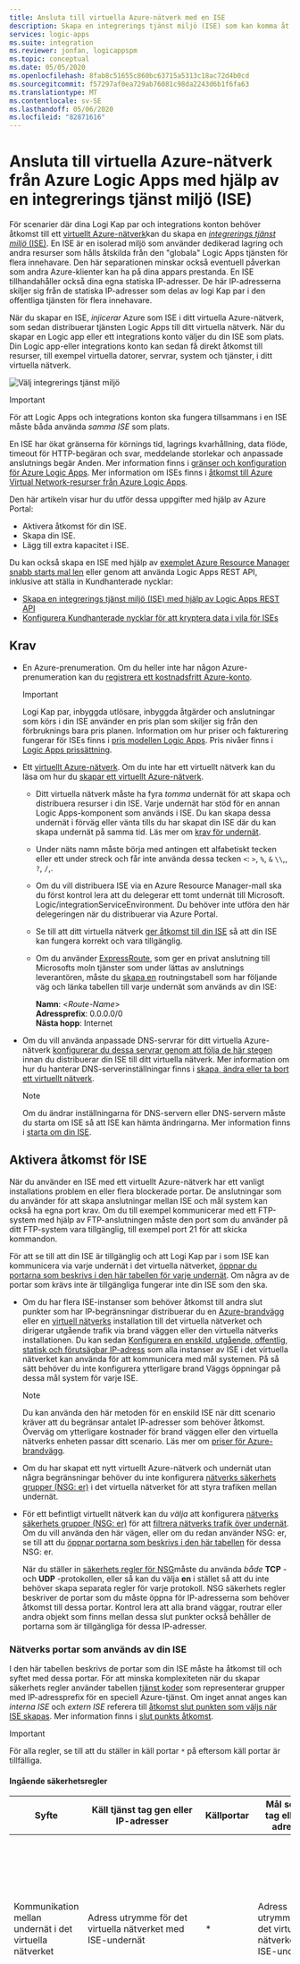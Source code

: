 ```yaml
---
title: Ansluta till virtuella Azure-nätverk med en ISE
description: Skapa en integrerings tjänst miljö (ISE) som kan komma åt Azure Virtual Networks (virtuella nätverk) från Azure Logic Apps
services: logic-apps
ms.suite: integration
ms.reviewer: jonfan, logicappspm
ms.topic: conceptual
ms.date: 05/05/2020
ms.openlocfilehash: 8fab8c51655c860bc63715a5313c18ac72d4b0cd
ms.sourcegitcommit: f57297af0ea729ab76081c98da2243d6b1f6fa63
ms.translationtype: MT
ms.contentlocale: sv-SE
ms.lasthandoff: 05/06/2020
ms.locfileid: "82871616"
---
```

# <a name="connect-to-azure-virtual-networks-from-azure-logic-apps-by-using-an-integration-service-environment-ise"></a>Ansluta till virtuella Azure-nätverk från Azure Logic Apps med hjälp av en integrerings tjänst miljö (ISE)

För scenarier där dina Logi Kap par och integrations konton behöver åtkomst till ett [virtuellt Azure-nätverk](../virtual-network/virtual-networks-overview.md)kan du skapa en [ *integrerings tjänst miljö* (ISE)](../logic-apps/connect-virtual-network-vnet-isolated-environment-overview.md). En ISE är en isolerad miljö som använder dedikerad lagring och andra resurser som hålls åtskilda från den "globala" Logic Apps tjänsten för flera innehavare. Den här separationen minskar också eventuell påverkan som andra Azure-klienter kan ha på dina appars prestanda. En ISE tillhandahåller också dina egna statiska IP-adresser. De här IP-adresserna skiljer sig från de statiska IP-adresser som delas av logi Kap par i den offentliga tjänsten för flera innehavare.

När du skapar en ISE, *injicerar* Azure som ISE i ditt virtuella Azure-nätverk, som sedan distribuerar tjänsten Logic Apps till ditt virtuella nätverk. När du skapar en Logic app eller ett integrations konto väljer du din ISE som plats. Din Logic app-eller integrations konto kan sedan få direkt åtkomst till resurser, till exempel virtuella datorer, servrar, system och tjänster, i ditt virtuella nätverk.

![Välj integrerings tjänst miljö](./media/connect-virtual-network-vnet-isolated-environment/select-logic-app-integration-service-environment.png)

> [!IMPORTANT]
> För att Logic Apps och integrations konton ska fungera tillsammans i en ISE måste båda använda *samma ISE* som plats.

En ISE har ökat gränserna för körnings tid, lagrings kvarhållning, data flöde, timeout för HTTP-begäran och svar, meddelande storlekar och anpassade anslutnings begär Anden. Mer information finns i [gränser och konfiguration för Azure Logic Apps](../logic-apps/logic-apps-limits-and-config.md). Mer information om ISEs finns i [åtkomst till Azure Virtual Network-resurser från Azure Logic Apps](../logic-apps/connect-virtual-network-vnet-isolated-environment-overview.md).

Den här artikeln visar hur du utför dessa uppgifter med hjälp av Azure Portal:

* Aktivera åtkomst för din ISE.
* Skapa din ISE.
* Lägg till extra kapacitet i ISE.

Du kan också skapa en ISE med hjälp av [exemplet Azure Resource Manager snabb starts mal len](https://github.com/Azure/azure-quickstart-templates/tree/master/201-integration-service-environment) eller genom att använda Logic Apps REST API, inklusive att ställa in Kundhanterade nycklar:

* [Skapa en integrerings tjänst miljö (ISE) med hjälp av Logic Apps REST API](../logic-apps/create-integration-service-environment-rest-api.md)
* [Konfigurera Kundhanterade nycklar för att kryptera data i vila för ISEs](../logic-apps/customer-managed-keys-integration-service-environment.md)

## <a name="prerequisites"></a>Krav

* En Azure-prenumeration. Om du heller inte har någon Azure-prenumeration kan du [registrera ett kostnadsfritt Azure-konto](https://azure.microsoft.com/free/).

  > [!IMPORTANT]
  > Logi Kap par, inbyggda utlösare, inbyggda åtgärder och anslutningar som körs i din ISE använder en pris plan som skiljer sig från den förbruknings bara pris planen. Information om hur priser och fakturering fungerar för ISEs finns i [pris modellen Logic Apps](../logic-apps/logic-apps-pricing.md#fixed-pricing). Pris nivåer finns i [Logic Apps prissättning](../logic-apps/logic-apps-pricing.md).

* Ett [virtuellt Azure-nätverk](../virtual-network/virtual-networks-overview.md). Om du inte har ett virtuellt nätverk kan du läsa om hur du [skapar ett virtuellt Azure-nätverk](../virtual-network/quick-create-portal.md).

  * Ditt virtuella nätverk måste ha fyra *tomma* undernät för att skapa och distribuera resurser i din ISE. Varje undernät har stöd för en annan Logic Apps-komponent som används i ISE. Du kan skapa dessa undernät i förväg eller vänta tills du har skapat din ISE där du kan skapa undernät på samma tid. Läs mer om [krav för undernät](#create-subnet).

  * Under näts namn måste börja med antingen ett alfabetiskt tecken eller ett under streck och får inte använda dessa tecken `<`: `>`, `%`, `&` `\\`,, `?`, `/`,. 
  
  * Om du vill distribuera ISE via en Azure Resource Manager-mall ska du först kontrol lera att du delegerar ett tomt undernät till Microsoft. Logic/integrationServiceEnvironment. Du behöver inte utföra den här delegeringen när du distribuerar via Azure Portal.

  * Se till att ditt virtuella nätverk [ger åtkomst till din ISE](#enable-access) så att din ISE kan fungera korrekt och vara tillgänglig.

  * Om du använder [ExpressRoute](../expressroute/expressroute-introduction.md), som ger en privat anslutning till Microsofts moln tjänster som under lättas av anslutnings leverantören, måste du [skapa en](../virtual-network/manage-route-table.md) routningstabell som har följande väg och länka tabellen till varje undernät som används av din ISE:

    **Namn**: <*Route-Name*><br>
    **Adressprefix**: 0.0.0.0/0<br>
    **Nästa hopp**: Internet

* Om du vill använda anpassade DNS-servrar för ditt virtuella Azure-nätverk [konfigurerar du dessa servrar genom att följa de här stegen](../virtual-network/virtual-networks-name-resolution-for-vms-and-role-instances.md) innan du distribuerar din ISE till ditt virtuella nätverk. Mer information om hur du hanterar DNS-serverinställningar finns i [skapa, ändra eller ta bort ett virtuellt nätverk](../virtual-network/manage-virtual-network.md#change-dns-servers).

  > [!NOTE]
  > Om du ändrar inställningarna för DNS-servern eller DNS-servern måste du starta om ISE så att ISE kan hämta ändringarna. Mer information finns i [starta om din ISE](../logic-apps/ise-manage-integration-service-environment.md#restart-ISE).

<a name="enable-access"></a>

## <a name="enable-access-for-ise"></a>Aktivera åtkomst för ISE

När du använder en ISE med ett virtuellt Azure-nätverk har ett vanligt installations problem en eller flera blockerade portar. De anslutningar som du använder för att skapa anslutningar mellan ISE och mål system kan också ha egna port krav. Om du till exempel kommunicerar med ett FTP-system med hjälp av FTP-anslutningen måste den port som du använder på ditt FTP-system vara tillgänglig, till exempel port 21 för att skicka kommandon.

För att se till att din ISE är tillgänglig och att Logi Kap par i som ISE kan kommunicera via varje undernät i det virtuella nätverket, [öppnar du portarna som beskrivs i den här tabellen för varje undernät](#network-ports-for-ise). Om några av de portar som krävs inte är tillgängliga fungerar inte din ISE som den ska.

* Om du har flera ISE-instanser som behöver åtkomst till andra slut punkter som har IP-begränsningar distribuerar du en [Azure-brandvägg](../firewall/overview.md) eller en [virtuell nätverks](../virtual-network/virtual-networks-overview.md#filter-network-traffic) installation till det virtuella nätverket och dirigerar utgående trafik via brand väggen eller den virtuella nätverks installationen. Du kan sedan [Konfigurera en enskild, utgående, offentlig, statisk och förutsägbar IP-adress](connect-virtual-network-vnet-set-up-single-ip-address.md) som alla instanser av ISE i det virtuella nätverket kan använda för att kommunicera med mål systemen. På så sätt behöver du inte konfigurera ytterligare brand Väggs öppningar på dessa mål system för varje ISE.

   > [!NOTE]
   > Du kan använda den här metoden för en enskild ISE när ditt scenario kräver att du begränsar antalet IP-adresser som behöver åtkomst. Överväg om ytterligare kostnader för brand väggen eller den virtuella nätverks enheten passar ditt scenario. Läs mer om [priser för Azure-brandvägg](https://azure.microsoft.com/pricing/details/azure-firewall/).

* Om du har skapat ett nytt virtuellt Azure-nätverk och undernät utan några begränsningar behöver du inte konfigurera [nätverks säkerhets grupper (NSG: er)](../virtual-network/security-overview.md#network-security-groups) i det virtuella nätverket för att styra trafiken mellan undernät.

* För ett befintligt virtuellt nätverk kan du *välja* att konfigurera [nätverks säkerhets grupper (NSG: er)](../virtual-network/security-overview.md#network-security-groups) för att [filtrera nätverks trafik över undernät](../virtual-network/tutorial-filter-network-traffic.md). Om du vill använda den här vägen, eller om du redan använder NSG: er, se till att du [öppnar portarna som beskrivs i den här tabellen](#network-ports-for-ise) för dessa NSG: er.

  När du ställer in [säkerhets regler för NSG](../virtual-network/security-overview.md#security-rules)måste du använda *både* **TCP** -och **UDP** -protokollen, eller så kan du välja **en** i stället så att du inte behöver skapa separata regler för varje protokoll. NSG säkerhets regler beskriver de portar som du måste öppna för IP-adresserna som behöver åtkomst till dessa portar. Kontrol lera att alla brand väggar, routrar eller andra objekt som finns mellan dessa slut punkter också behåller de portarna som är tillgängliga för dessa IP-adresser.

<a name="network-ports-for-ise"></a>

### <a name="network-ports-used-by-your-ise"></a>Nätverks portar som används av din ISE

I den här tabellen beskrivs de portar som din ISE måste ha åtkomst till och syftet med dessa portar. För att minska komplexiteten när du skapar säkerhets regler använder tabellen [tjänst koder](../virtual-network/service-tags-overview.md) som representerar grupper med IP-adressprefix för en speciell Azure-tjänst. Om inget annat anges kan *interna ISE* och *extern ISE* referera till [åtkomst slut punkten som väljs när ISE skapas](connect-virtual-network-vnet-isolated-environment.md#create-environment). Mer information finns i [slut punkts åtkomst](../logic-apps/connect-virtual-network-vnet-isolated-environment-overview.md#endpoint-access).

> [!IMPORTANT]
> För alla regler, se till att du ställer in käll portar `*` på eftersom käll portar är tillfälliga.

#### <a name="inbound-security-rules"></a>Ingående säkerhetsregler

| Syfte | Käll tjänst tag gen eller IP-adresser | Källportar | Mål service tag eller IP-adresser | Målportar | Obs! |
|---------|------------------------------------|--------------|-----------------------------------------|-------------------|-------|
| Kommunikation mellan undernät i det virtuella nätverket | Adress utrymme för det virtuella nätverket med ISE-undernät | * | Adress utrymme för det virtuella nätverket med ISE-undernät | * | Krävs för att trafik ska flöda *mellan* under näten i det virtuella nätverket. <p><p>**Viktigt**: för att trafik ska flöda mellan *komponenterna* i varje undernät, se till att du öppnar alla portar i varje undernät. |
| Båda: <p>Kommunikation till din Logic app <p><p>Kör historik för Logic app| Intern ISE: <br>**VirtualNetwork** <p><p>Extern ISE: **Internet** eller se **kommentarer** | * | **VirtualNetwork** | 443 | I stället för att använda taggen **Internet** service kan du ange käll-IP-adressen för följande objekt: <p><p>– Datorn eller tjänsten som anropar alla begär ande utlösare eller Webhooks i din Logic app <p>– Datorn eller tjänsten som du vill få åtkomst till kör historik för Logic app <p><p>**Viktigt**: om du stänger eller blockerar den här porten förhindras anrop till Logic Apps som har begär ande utlösare eller Webhooks. Du hindras också från att komma åt indata och utdata för varje steg i körnings historiken. Du kommer dock inte hindras från att komma åt körnings historiken för Logic app.|
| Logic Apps designer – dynamiska egenskaper | **LogicAppsManagement** | * | **VirtualNetwork** | 454 | Förfrågningar kommer från den Logic Apps åtkomst slut punktens [inkommande IP-adresser](../logic-apps/logic-apps-limits-and-config.md#inbound) för den regionen. |
| Kopplings distribution | **AzureConnectors** | * | **VirtualNetwork** | 454 | Krävs för att distribuera och uppdatera anslutningar. Om du stänger eller blockerar den här porten kan ISE-distributioner Miss Missing och förhindrar anslutnings uppdateringar och korrigeringar. |
| Nätverks hälso kontroll | **LogicApps** | * | **VirtualNetwork** | 454 | Förfrågningar kommer från Logic Apps åtkomst slut punktens [inkommande IP-adresser](../logic-apps/logic-apps-limits-and-config.md#inbound) och [utgående IP-adresser](../logic-apps/logic-apps-limits-and-config.md#outbound) för den regionen. |
| Beroende för App Service hantering | **AppServiceManagement** | * | **VirtualNetwork** | 454, 455 ||
| Kommunikation från Azure Traffic Manager | **AzureTrafficManager** | * | **VirtualNetwork** | Intern ISE: 454 <p><p>Extern ISE: 443 ||
| Båda: <p>Distribution av kopplings princip <p>API Management hanterings slut punkt | **API Management** | * | **VirtualNetwork** | 3443 | För distribution av anslutnings principer krävs port åtkomst för att distribuera och uppdatera anslutningar. Om du stänger eller blockerar den här porten kan ISE-distributioner Miss Missing och förhindrar anslutnings uppdateringar och korrigeringar. |
| Få åtkomst till Azure cache för Redis-instanser mellan roll instanser | **VirtualNetwork** | * | **VirtualNetwork** | 6379-6383, plus se **kommentarer**| För att ISE ska fungera med Azure cache för Redis måste du öppna de här [utgående och inkommande portarna som beskrivs i Azure cache för Redis vanliga frågor och svar](../azure-cache-for-redis/cache-how-to-premium-vnet.md#outbound-port-requirements). |
|||||||

#### <a name="outbound-security-rules"></a>Säkerhetsregler för utgående trafik

| Syfte | Käll tjänst tag gen eller IP-adresser | Källportar | Mål service tag eller IP-adresser | Målportar | Obs! |
|---------|------------------------------------|--------------|-----------------------------------------|-------------------|-------|
| Kommunikation mellan undernät i det virtuella nätverket | Adress utrymme för det virtuella nätverket med ISE-undernät | * | Adress utrymme för det virtuella nätverket med ISE-undernät | * | Krävs för att trafik ska flöda *mellan* under näten i det virtuella nätverket. <p><p>**Viktigt**: för att trafik ska flöda mellan *komponenterna* i varje undernät, se till att du öppnar alla portar i varje undernät. |
| Kommunikation från din Logic app | **VirtualNetwork** | * | Varierar beroende på mål | 80, 443 | Målet varierar beroende på slut punkterna för den externa tjänst som din Logic app behöver för att kommunicera med. |
| Azure Active Directory | **VirtualNetwork** | * | **AzureActiveDirectory** | 80, 443 ||
| Azure Storage beroende | **VirtualNetwork** | * | **Storage** | 80, 443, 445 ||
| Anslutnings hantering | **VirtualNetwork** | * | **AppService** | 443 ||
| Publicera diagnostikloggar & mått | **VirtualNetwork** | * | **AzureMonitor** | 443 ||
| Azure SQL-beroende | **VirtualNetwork** | * | **SQL** | 1433 ||
| Azure Resource Health | **VirtualNetwork** | * | **AzureMonitor** | 1886 | Krävs för att publicering av hälso status ska Resource Health. |
| Beroende från logg till Event Hub-princip och övervaknings agent | **VirtualNetwork** | * | **EventHub** | 5672 ||
| Få åtkomst till Azure cache för Redis-instanser mellan roll instanser | **VirtualNetwork** | * | **VirtualNetwork** | 6379-6383, plus se **kommentarer**| För att ISE ska fungera med Azure cache för Redis måste du öppna de här [utgående och inkommande portarna som beskrivs i Azure cache för Redis vanliga frågor och svar](../azure-cache-for-redis/cache-how-to-premium-vnet.md#outbound-port-requirements). |
|||||||

<a name="create-environment"></a>

## <a name="create-your-ise"></a>Skapa din ISE

1. I rutan [Azure Portal](https://portal.azure.com), i den huvudsakliga Azure Search-rutan, `integration service environments` anger du som filter och väljer **integrerings tjänst miljöer**.

   ![Hitta och välj integrerings tjänst miljöer](./media/connect-virtual-network-vnet-isolated-environment/find-integration-service-environment.png)

1. I fönstret **miljöer för integrations tjänster** väljer du **Lägg till**.

   ![Hitta och välj integrerings tjänst miljöer](./media/connect-virtual-network-vnet-isolated-environment/add-integration-service-environment.png)

1. Ange den här informationen för din miljö och välj sedan **Granska + skapa**, till exempel:

   ![Ange miljö information](./media/connect-virtual-network-vnet-isolated-environment/integration-service-environment-details.png)

   | Egenskap | Krävs | Värde | Beskrivning |
   |----------|----------|-------|-------------|
   | **Prenumeration** | Ja | <*Azure-prenumeration-namn*> | Azure-prenumerationen som ska användas för din miljö |
   | **Resursgrupp** | Ja | <*Azure-resurs-grupp-namn*> | En ny eller befintlig Azure-resurs grupp där du vill skapa din miljö |
   | **Namn på integrerings tjänst miljö** | Ja | <*miljö namn*> | Ditt ISE-namn, som endast får innehålla bokstäver, siffror, bindestreck (`-`), under streck (`_`) och punkter (`.`). |
   | **Position** | Ja | <*Azure-datacenter-region*> | Azure Data Center-regionen där du distribuerar din miljö |
   | **SKU** | Ja | **Premium** eller **Developer (service avtal)** | ISE-SKU: n för att skapa och använda. För skillnader mellan dessa SKU: er, se [ISE SKU: er](../logic-apps/connect-virtual-network-vnet-isolated-environment-overview.md#ise-level). <p><p>**Viktigt**: det här alternativet är endast tillgängligt vid skapande av ISE och kan inte ändras senare. |
   | **Ytterligare kapacitet** | Premium: <br>Ja <p><p>Utvecklarläget <br>Inte tillämpligt | Premium: <br>0 till 10 <p><p>Utvecklarläget <br>Inte tillämpligt | Antalet ytterligare bearbetnings enheter som ska användas för denna ISE-resurs. Information om hur du lägger till kapacitet när du har skapat finns i [lägga till ISE-kapacitet](../logic-apps/ise-manage-integration-service-environment.md#add-capacity) |
   | **Åtkomst slut punkt** | Ja | **Intern** eller **extern** | Den typ av åtkomst slut punkter som ska användas för din ISE. Dessa slut punkter avgör om begäran eller webhook-utlösare på Logic Apps i din ISE kan ta emot samtal utanför det virtuella nätverket. <p><p>Valet påverkar också hur du kan visa och komma åt indata och utdata i din Logic app kör historik. Mer information finns i [åtkomst till ISE-slutpunkt](../logic-apps/connect-virtual-network-vnet-isolated-environment-overview.md#endpoint-access). <p><p>**Viktigt**: du kan bara välja åtkomst slut punkten under skapande av ISE och inte ändra det här alternativet senare. |
   | **Virtuellt nätverk** | Ja | <*Azure-Virtual-Network-Name*> | Det virtuella Azure-nätverket där du vill mata in din miljö så att Logic Apps i den miljön kan komma åt ditt virtuella nätverk. Om du inte har ett nätverk [skapar du först ett virtuellt Azure-nätverk](../virtual-network/quick-create-portal.md). <p><p>**Viktigt**: du kan *bara* utföra den här inmatningen när du skapar din ISE. |
   | **Undernät** | Ja | <*undernät-resurs lista*> | En ISE kräver fyra *tomma* undernät för att skapa och distribuera resurser i din miljö. [Följ stegen i den här tabellen](#create-subnet)om du vill skapa varje undernät. |
   |||||

   <a name="create-subnet"></a>

   **Skapa undernät**

   För att skapa och distribuera resurser i din miljö behöver din ISE fyra *tomma* undernät som inte har delegerats till någon tjänst. Varje undernät har stöd för en annan Logic Apps-komponent som används i ISE. Du *kan inte* ändra dessa under näts adresser när du har skapat din miljö. Varje undernät måste uppfylla följande krav:

   * Har ett namn som börjar med ett alfabetiskt tecken eller ett under streck (inga siffror) och inte `<`använder dessa tecken:, `>`, `%` `&` `\\`,,, `?`,. `/`

   * Använder [CIDR-format (Classless Inter-Domain routing)](https://en.wikipedia.org/wiki/Classless_Inter-Domain_Routing) och ett klass B-adressutrymme.

   * Använder en `/27` i adress utrymmet eftersom varje undernät kräver 32 adresser. Har till exempel 32 adresser eftersom 2<sup>(32-27)</sup> är 2 5 eller 32.<sup>5</sup> `10.0.0.0/27` Fler adresser ger inga ytterligare förmåner.  Mer information om hur du beräknar adresser finns i [IPv4 CIDR-block](https://en.wikipedia.org/wiki/Classless_Inter-Domain_Routing#IPv4_CIDR_blocks).

   * Om du använder [ExpressRoute](../expressroute/expressroute-introduction.md)måste du [skapa en](../virtual-network/manage-route-table.md) routningstabell med följande väg och länka tabellen till varje undernät som används av din ISE:

     **Namn**: <*Route-Name*><br>
     **Adressprefix**: 0.0.0.0/0<br>
     **Nästa hopp**: Internet

   1. I listan **undernät** väljer du **Hantera under näts konfiguration**.

      ![Hantera under näts konfiguration](./media/connect-virtual-network-vnet-isolated-environment/manage-subnet-configuration.png)

   1. I fönstret **undernät** väljer du **undernät**.

      ![Lägg till fyra tomma undernät](./media/connect-virtual-network-vnet-isolated-environment/add-empty-subnets.png)

   1. Ange den här informationen i fönstret **Lägg till undernät** .

      * **Namn**: namnet på under nätet
      * **Adress intervall (CIDR-block)**: under nätets intervall i det virtuella nätverket och i CIDR-format

      ![Lägg till information om undernät](./media/connect-virtual-network-vnet-isolated-environment/provide-subnet-details.png)

   1. När du är klar väljer du **Ok**.

   1. Upprepa de här stegen för tre fler undernät.

      > [!NOTE]
      > Om de undernät du försöker skapa inte är giltiga, visar Azure Portal ett meddelande, men blockerar inte ditt förlopp.

   Mer information om hur du skapar undernät finns i [lägga till ett undernät för virtuellt nätverk](../virtual-network/virtual-network-manage-subnet.md).

1. När Azure har verifierat din ISE-information väljer du **skapa**, till exempel:

   ![När verifieringen är klar väljer du "skapa"](./media/connect-virtual-network-vnet-isolated-environment/ise-validation-success.png)

   Azure börjar distribuera din miljö, som vanligt vis tar inom två timmar att slutföra. Ibland kan distributionen ta upp till fyra timmar. Om du vill kontrol lera distributions statusen i Azure-verktygsfältet väljer du ikonen meddelanden, som öppnar fönstret meddelanden.

   ![Kontrol lera distributions status](./media/connect-virtual-network-vnet-isolated-environment/environment-deployment-status.png)

   Om distributionen har slutförts visas följande meddelande i Azure:

   ![Distributionen lyckades](./media/connect-virtual-network-vnet-isolated-environment/deployment-success-message.png)

   Annars följer du Azure Portal anvisningarna för fel sökning av distribution.

   > [!NOTE]
   > Om distributionen Miss lyckas eller om du tar bort din ISE kan Azure ta upp till en timme innan du släpper upp dina undernät. Den här fördröjningen innebär att du kan behöva vänta innan du återanvänder dessa undernät i en annan ISE.
   >
   > Om du tar bort det virtuella nätverket tar Azure vanligt vis upp till två timmar innan du frigör dina undernät, men den här åtgärden kan ta längre tid. 
   > Se till att inga resurser fortfarande är anslutna när du tar bort virtuella nätverk. 
   > Se [ta bort virtuellt nätverk](../virtual-network/manage-virtual-network.md#delete-a-virtual-network).

1. Om du vill visa din miljö väljer du **gå till resurs** om Azure inte automatiskt går till din miljö när distributionen är klar.

1. Information om hur du kontrollerar nätverks hälsan för din ISE finns i [Hantera integrerings tjänst miljön](../logic-apps/ise-manage-integration-service-environment.md#check-network-health).

1. Information om hur du börjar skapa Logi Kap par och andra artefakter i din ISE finns i [lägga till resurser i integrerings tjänst miljöer](../logic-apps/add-artifacts-integration-service-environment-ise.md).

   > [!IMPORTANT]
   > Hanterade ISE-kopplingar som blir tillgängliga när du har skapat din ISE visas inte automatiskt i anslutnings väljaren i Logic App Designer. Innan du kan använda dessa ISE-kopplingar måste du manuellt [lägga till dessa anslutningar till ISE](../logic-apps/add-artifacts-integration-service-environment-ise.md#add-ise-connectors-environment) så att de visas i Logic App Designer.

## <a name="next-steps"></a>Nästa steg

* [Lägga till resurser i integreringstjänstmiljöer](../logic-apps/add-artifacts-integration-service-environment-ise.md)
* [Hantera integreringstjänstmiljöer](../logic-apps/ise-manage-integration-service-environment.md#check-network-health)
* Läs mer om [Azure Virtual Network](../virtual-network/virtual-networks-overview.md)
* Lär dig mer om [Virtual Network-integrering för Azure-tjänster](../virtual-network/virtual-network-for-azure-services.md)
